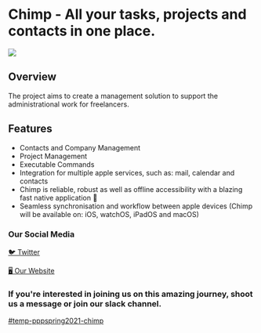 # Chimp - All your tasks, projects and contacts in one place.

![](https://i.ibb.co/NjzXDw8/Chimp-Laying.jpg)

## Overview 
The project aims to create a management solution to support the administrational work for freelancers.

## Features
- Contacts and Company Management
- Project Management
- Executable Commands
- Integration for multiple apple services, such as: mail, calendar and contacts
- Chimp is reliable, robust as well as offline accessibility with a blazing fast native application 🚀
- Seamless synchronisation and workflow between apple devices (Chimp will be available on: iOS, watchOS, iPadOS and macOS)

### Our Social Media
[🐦 Twitter](https://twitter.com/chimpberlin)

[🖥 Our Website](https://chimp.berlin/en)

### If you're interested in joining us on this amazing journey, shoot us a message or join our slack channel.
[#temp-pppspring2021-chimp](https://codeuniversity.slack.com/archives/C01F6T15Q92)
